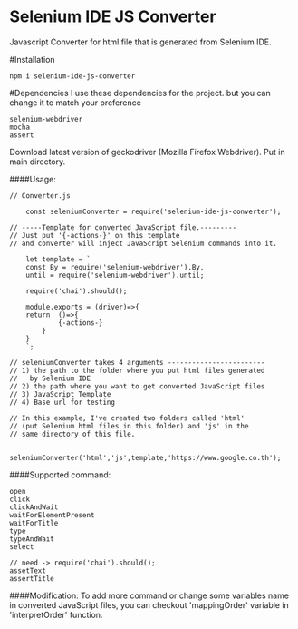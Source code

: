 # Selenium IDE JS Converter
Javascript Converter for html file that is generated from Selenium IDE.

#Installation
```
npm i selenium-ide-js-converter
```

#Dependencies
I use these dependencies for the project. but you can change it to match your preference
```
selenium-webdriver
mocha
assert
```
Download latest version of geckodriver (Mozilla Firefox Webdriver). Put in main directory.

####Usage:
```
// Converter.js

    const seleniumConverter = require('selenium-ide-js-converter');

// -----Template for converted JavaScript file.---------
// Just put '{-actions-}' on this template
// and converter will inject JavaScript Selenium commands into it.

    let template = `
    const By = require('selenium-webdriver').By,
    until = require('selenium-webdriver').until;

    require('chai').should();

    module.exports = (driver)=>{
    return  ()=>{
            {-actions-}
        }
    }
    `;

// seleniumConverter takes 4 arguments ------------------------
// 1) the path to the folder where you put html files generated
//   by Selenium IDE
// 2) the path where you want to get converted JavaScript files
// 3) JavaScript Template
// 4) Base url for testing

// In this example, I've created two folders called 'html'
// (put Selenium html files in this folder) and 'js' in the
// same directory of this file.

    seleniumConverter('html','js',template,'https://www.google.co.th');
```

####Supported command:
```
open
click
clickAndWait
waitForElementPresent
waitForTitle
type
typeAndWait
select

// need -> require('chai').should();
assetText
assertTitle
```

####Modification:
To add more command or change some variables name in converted JavaScript files, you can checkout 'mappingOrder' variable in 'interpretOrder' function.
